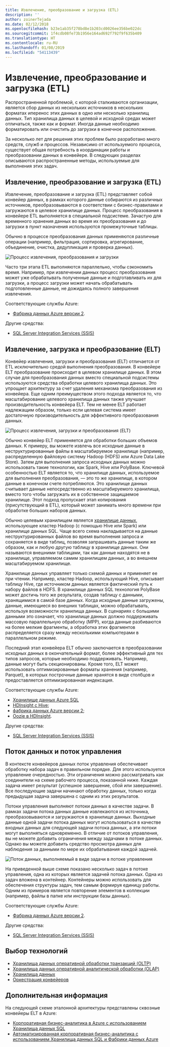 ```yaml
---
title: Извлечение, преобразование и загрузка (ETL)
description: ''
author: zoinerTejada
ms.date: 02/12/2018
ms.openlocfilehash: b23e1ab35f278bd8e1b203cd0026ee356be022dc
ms.sourcegitcommit: 1f4cdb08fe73b1956e164ad692f792f9f635b409
ms.translationtype: HT
ms.contentlocale: ru-RU
ms.lasthandoff: 01/08/2019
ms.locfileid: "54113439"
---
```

# <a name="extract-transform-and-load-etl"></a>Извлечение, преобразование и загрузка (ETL)

Распространенной проблемой, с которой сталкиваются организации, является сбор данных из нескольких источников в нескольких форматах и ​​перенос этих данных в одно или несколько хранилищ данных. Тип хранилища данных в целевой и исходной средах может отличаться, также как и формат. Иногда данные необходимо форматировать или очистить до загрузки в конечное расположение.

За несколько лет для решения этих проблем было разработано много средств, служб и процессов. Независимо от используемого процесса, существует общая потребность в координации работы и преобразовании данных в конвейере. В следующих разделах описываются распространенные методы, используемые для выполнения этих задач.

## <a name="extract-transform-and-load-etl-process"></a>Извлечение, преобразование и загрузка (ETL)

Извлечение, преобразование и загрузка (ETL) представляет собой конвейер данных, в рамках которого данные собираются из различных источников, преобразовываются в соответствии с бизнес-правилами и загружаются в целевое хранилище данных. Процесс преобразования в конвейере ETL выполняется в специальной подсистеме. Зачастую для временного хранения данных во время их преобразования и до загрузки в пункт назначения используются промежуточные таблицы.

Обычно в процессе преобразования данных применяются различные операции (например, фильтрация, сортировка, агрегирование, объединение, очистка, дедупликация и проверка данных).

![Процесс извлечения, преобразования и загрузки](../images/etl.png)

Часто три этапа ETL выполняются параллельно, чтобы сэкономить время. Например, при извлечении данных процесс преобразования может уже обрабатывать полученные данные и подготавливать их для загрузки, а процесс загрузки может начать обрабатывать подготовленные данные, не дожидаясь полного завершения извлечения.

Соответствующие службы Azure:

- [Фабрика данных Azure версии 2](https://azure.microsoft.com/services/data-factory/).

Другие средства:

- [SQL Server Integration Services (SSIS)](/sql/integration-services/sql-server-integration-services)

## <a name="extract-load-and-transform-elt"></a>Извлечение, загрузка и преобразование (ELT)

Конвейер извлечения, загрузки и преобразования (ELT) отличается от ETL исключительно средой выполнения преобразования. В конвейере ELT преобразование происходит в целевом хранилище данных. В этом случае для преобразования данных вместо специальной подсистемы используются средства обработки целевого хранилища данных. Это упрощает архитектуру за счет удаления механизма преобразования из конвейера. Еще одним преимуществом этого подхода является то, что масштабирование целевого хранилища данных также улучшает производительность конвейера ELT. Тем не менее ELT работает надлежащим образом, только если целевая система имеет достаточную производительность для эффективного преобразования данных.

![Процесс извлечения, загрузки и преобразования (ELT)](../images/elt.png)

Обычно конвейер ELT применяется для обработки больших объемов данных. К примеру, вы можете извлечь все исходные данные в неструктурированные файлы в масштабируемое хранилище (например, распределенную файловую систему Hadoop (HDFS) или Azure Data Lake Store). Затем для выполнения запроса исходных данных можно использовать такие технологии, как Spark, Hive или PolyBase. Ключевой особенностью ELT является то, что хранилище данных, используемое для выполнения преобразования, — это то же хранилище, в котором данные в конечном счете потребляются. Это хранилище данных считывает данные непосредственно из масштабируемого хранилища, вместо того чтобы загружать их в собственное защищаемое хранилище. Этот подход пропускает этап копирования (присутствующий в ETL), который может занимать много времени при обработке больших наборов данных.

Обычно целевым хранилищем является [хранилище данных](./data-warehousing.md), использующее кластер Hadoop (с помощью Hive или Spark) или хранилище данных SQL. Чаще всего схема накладывается на данные неструктурированных файлов во время выполнения запроса и сохраняется в виде таблиц, позволяя запрашивать данные таким же образом, как и любую другую таблицу в хранилище данных. Они называются внешними таблицами, так как данные находятся не в хранилище, управляемом самим хранилищем данных, а во внешнем масштабируемом хранилище.

Хранилище данных управляет только схемой данных и применяет ее при чтении. Например, кластер Hadoop, использующий Hive, описывает таблицу Hive, где источником данных является фактический путь к набору файлов в HDFS. В хранилище данных SQL технология PolyBase может достичь того же результата, создав таблицу с данными, хранящимися в самой базе данных. Когда исходные данные загружены, данные, имеющиеся во внешних таблицах, можно обрабатывать, используя возможности хранилища данных. В сценариях с большими данными это означает, что хранилище данных должно поддерживать массовую параллельную обработку (MPP), когда данные разбиваются на более мелкие фрагменты, а обработка этих фрагментов распределяется сразу между несколькими компьютерами в параллельном режиме.

Последний этап конвейера ELT обычно заключается в преобразовании исходных данных в окончательный формат, более эффективный для тех типов запросов, которые необходимо поддерживать. Например, данные могут быть секционированы. Кроме того, ELT может использовать оптимизированные форматы хранения (например, Parquet), в которых построчные данные хранятся в виде столбцов и предоставляется оптимизированная индексация.

Соответствующие службы Azure:

- [Хранилище данных Azure SQL](/azure/sql-data-warehouse/sql-data-warehouse-overview-what-is)
- [HDInsight с Hive](/azure/hdinsight/hadoop/hdinsight-use-hive);
- [фабрика данных Azure версии 2](https://azure.microsoft.com/services/data-factory/);
- [Oozie в HDInsight](/azure/hdinsight/hdinsight-use-oozie-linux-mac).

Другие средства:

- [SQL Server Integration Services (SSIS)](/sql/integration-services/sql-server-integration-services)

## <a name="data-flow-and-control-flow"></a>Поток данных и поток управления

В контексте конвейеров данных поток управления обеспечивает обработку набора задач в правильном порядке. Для этого используется управление очередностью. Эти ограничения можно рассматривать как соединители на схеме рабочего процесса, показанной ниже. Каждая задача имеет результат (успешное завершение, сбой или завершение). Все последующие задачи начинают обработку данных, только когда предыдущая задача завершена с одним из этих результатов.

Потоки управления выполняют потоки данных в качестве задачи. В рамках задачи потока данных данные извлекаются из источника, преобразовываются и загружаются в хранилище данных. Выходные данные одной задачи потока данных могут использоваться в качестве входных данных для следующей задачи потока данных, а эти потоки могут выполняться одновременно. В отличие от потоков управления, вы не можете добавить ограничения между задачами в потоке данных. Однако вы можете добавить средство просмотра данных для наблюдения за данными по мере их обрабатывания каждой задачей.

![Поток данных, выполняемый в виде задачи в потоке управления](../images/control-flow-data-flow.png)

На приведенной выше схеме показано несколько задач в потоке управления, одна из которых является задачей потока данных. Одна из задач вложена в контейнер. Контейнеры можно использовать для обеспечения структуры задач, тем самым формируя единицу работы. Одним из примеров является повторение элементов в коллекции (например, файлы в папке или инструкции базы данных).

Соответствующие службы Azure:

- [Фабрика данных Azure версии 2](https://azure.microsoft.com/services/data-factory/).

Другие средства:

- [SQL Server Integration Services (SSIS)](/sql/integration-services/sql-server-integration-services)

## <a name="technology-choices"></a>Выбор технологий

- [Хранилища данных оперативной обработки транзакций (OLTP)](./online-transaction-processing.md#oltp-in-azure)
- [Хранилища данных оперативной аналитической обработки (OLAP)](./online-analytical-processing.md#olap-in-azure)
- [Хранилища данных](./data-warehousing.md)
- [Оркестрация конвейеров](../technology-choices/pipeline-orchestration-data-movement.md)

## <a name="next-steps"></a>Дополнительная информация

На следующей схеме эталонной архитектуры представлены сквозные конвейеры ELT в Azure:

- [Корпоративная бизнес-аналитика в Azure с использованием Хранилища данных SQL](../../reference-architectures/data/enterprise-bi-sqldw.md)
- [Автоматизированная корпоративная бизнес-аналитика с использованием Хранилища данных SQL и Фабрики данных Azure](../../reference-architectures/data/enterprise-bi-adf.md)
